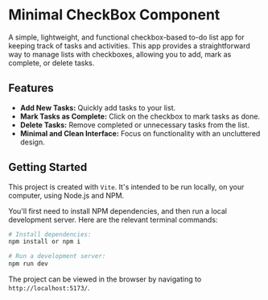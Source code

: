 # Minimal CheckBox Component

A simple, lightweight, and functional checkbox-based to-do list app for keeping track of tasks and activities. This app provides a straightforward way to manage lists with checkboxes, allowing you to add, mark as complete, or delete tasks.

## Features

* **Add New Tasks:** Quickly add tasks to your list.
* **Mark Tasks as Complete:** Click on the checkbox to mark tasks as done.
* **Delete Tasks:** Remove completed or unnecessary tasks from the list.
* **Minimal and Clean Interface:** Focus on functionality with an uncluttered design.

## Getting Started

This project is created with `Vite`. It's intended to be run locally, on your computer, using Node.js and NPM.

You'll first need to install NPM dependencies, and then run a local development server. Here are the relevant terminal commands:

```bash
# Install dependencies:
npm install or npm i

# Run a development server:
npm run dev
```

The project can be viewed in the browser by navigating to `http://localhost:5173/`.
